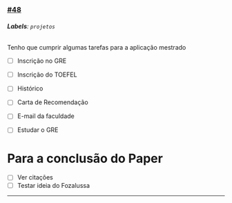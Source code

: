 ### [\#48](https://github.com/guilhermeprokisch/ideias/issues/48) 
###### **Labels**: `projetos`



Tenho que cumprir algumas tarefas para a aplicação mestrado

- [ ] Inscrição no GRE
- [ ] Inscrição do TOEFEL
- [ ] Histórico
- [ ] Carta de Recomendação
- [ ] E-mail da faculdade
- [ ] Estudar o GRE



# Para a conclusão do Paper

 - [ ] Ver citações
-  [ ] Testar ideia do Fozalussa

-------------------------------------------------------------------------------

